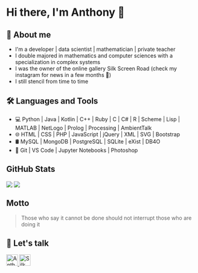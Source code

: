 # Hi there, I'm Anthony 👋

## 👀 About me

- I'm a developer | data scientist | mathematician | private teacher
- I double majored in mathematics and computer sciences with a specialization in complex systems
- I was the owner of the online gallery Silk Screen Road (check my instagram for news in a few months 🤫) 
- I still stencil from time to time

## 🛠️ Languages and Tools

- 💻    Python | Java | Kotlin | C++ | Ruby | C | C# | R | Scheme | Lisp | MATLAB | NetLogo | Prolog | Processing | AmbientTalk
- 🌐    HTML | CSS | PHP | JavaScript | jQuery | XML | SVG | Bootstrap 
- 🛢    MySQL | MongoDB | PostgreSQL | SQLite | eXist | DB4O
- 🔧    Git | VS Code | Jupyter Notebooks | Photoshop

## GitHub Stats

<p>
<img align="center" src="https://github-readme-stats.vercel.app/api?username=antjacquemin&show_icons=true&hide_border=true&count_private=true" />
<img align="center" src="https://github-readme-stats.vercel.app/api/top-langs/?username=antjacquemin&langs_count=8&layout=compact&hide_border=true&hide=jupyter%20notebook,html" />
</p>

## Motto

> Those who say it cannot be done should not interrupt those who are doing it

## 💬 Let's talk

<a href="https://www.linkedin.com/in/anthony-jacquemin/">
    <img src="https://www.vectorlogo.zone/logos/linkedin/linkedin-icon.svg" alt="Anthony Jacquemin's LinkedIn Profile" height="30" width="30">
</a>
<a href="https://www.instagram.com/silkscreenroad/">
    <img src="https://www.vectorlogo.zone/logos/instagram/instagram-icon.svg" alt="Silk Screen Road's Instagram Profile" height="30" width="30">
</a>
